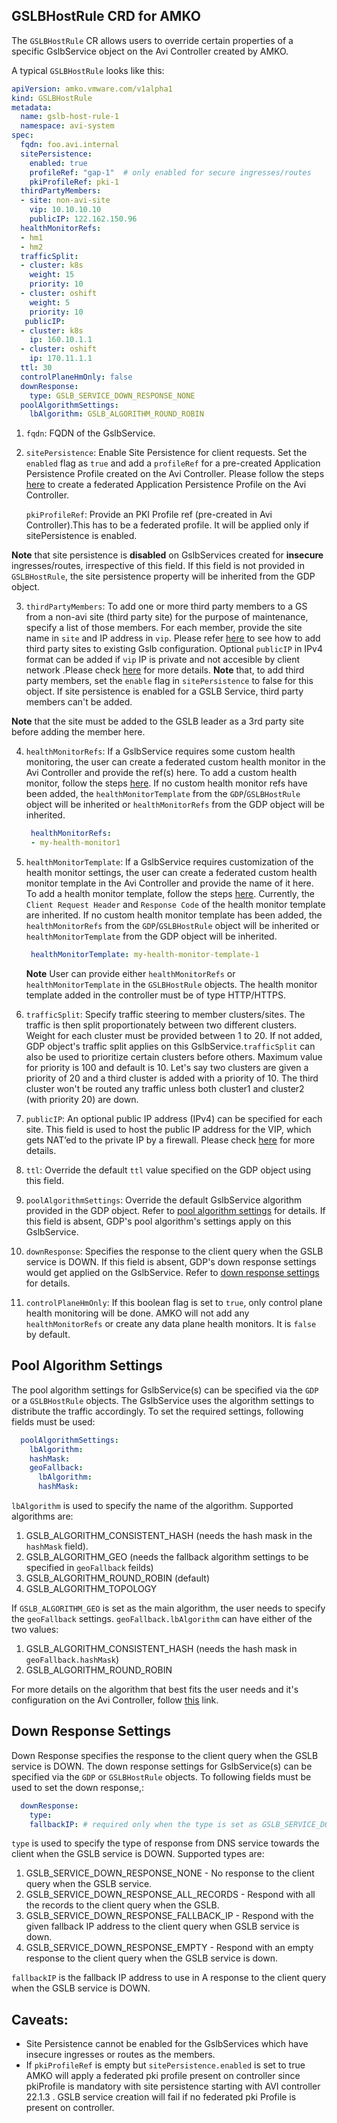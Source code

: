 ## GSLBHostRule CRD for AMKO
The `GSLBHostRule` CR allows users to override certain properties of a specific GslbService object on the Avi Controller created by AMKO.

A typical `GSLBHostRule` looks like this:
```yaml
apiVersion: amko.vmware.com/v1alpha1
kind: GSLBHostRule
metadata:
  name: gslb-host-rule-1
  namespace: avi-system
spec:
  fqdn: foo.avi.internal
  sitePersistence:
    enabled: true
    profileRef: "gap-1"  # only enabled for secure ingresses/routes
    pkiProfileRef: pki-1 
  thirdPartyMembers:
  - site: non-avi-site
    vip: 10.10.10.10
    publicIP: 122.162.150.96
  healthMonitorRefs:
  - hm1
  - hm2
  trafficSplit:
  - cluster: k8s
    weight: 15
    priority: 10
  - cluster: oshift
    weight: 5
    priority: 10
   publicIP:
  - cluster: k8s
    ip: 160.10.1.1
  - cluster: oshift
    ip: 170.11.1.1
  ttl: 30
  controlPlaneHmOnly: false
  downResponse:
    type: GSLB_SERVICE_DOWN_RESPONSE_NONE
  poolAlgorithmSettings:
    lbAlgorithm: GSLB_ALGORITHM_ROUND_ROBIN
```
1. `fqdn`: FQDN of the GslbService.

2. `sitePersistence`: Enable Site Persistence for client requests. Set the `enabled` flag as `true` and add a `profileRef` for a pre-created Application Persistence Profile created on the Avi Controller. Please follow the steps [here](https://avinetworks.com/docs/20.1/gslb-site-cookie-persistence/#outline-of-steps-to-be-taken) to create a federated Application Persistence Profile on the Avi Controller.

   `pkiProfileRef`: Provide an PKI Profile ref (pre-created in Avi Controller).This has to be a federated profile. It will be applied only if sitePersistence is enabled.

**Note** that site persistence is **disabled** on GslbServices created for **insecure** ingresses/routes, irrespective of this field.
If this field is not provided in `GSLBHostRule`, the site persistence property will be inherited from the GDP object.

3. `thirdPartyMembers`: To add one or more third party members to a GS from a non-avi site (third party site) for the purpose of maintenance, specify a list of those members. For each member, provide the site name in `site` and IP address in `vip`. Please refer [here](https://avinetworks.com/docs/20.1/gslb-third-party-site-configuration-and-operations/#associating-third-party-services-with-third-party-sites) to see how to add third party sites to existing Gslb configuration. Optional `publicIP` in IPv4 format can be added if `vip` IP is private and not accesible by client network .Please check [here](https://avinetworks.com/docs/latest/nat-aware-public-private-configuration) for more details.   **Note** that, to add third party members, set the `enable` flag in `sitePersistence` to false for this object. If site persistence is enabled for a GSLB Service, third party members can't be added.

**Note** that the site must be added to the GSLB leader as a 3rd party site before adding the member here.

4. `healthMonitorRefs`: If a GslbService requires some custom health monitoring, the user can create a federated custom health monitor in the Avi Controller and provide the ref(s) here. To add a custom health monitor, follow the steps [here](https://avinetworks.com/docs/20.1/avi-gslb-service-and-health-monitors/#configuring-health-monitoring). If no custom health monitor refs have been added, the `healthMonitorTemplate` from the `GDP`/`GSLBHostRule` object will be inherited or `healthMonitorRefs` from the GDP object will be inherited.

   ```yaml
    healthMonitorRefs:
    - my-health-monitor1
   ```

5. `healthMonitorTemplate`: If a GslbService requires customization of the health monitor settings, the user can create a federated custom health monitor template in the Avi Controller and provide the name of it here. To add a health monitor template, follow the steps [here](https://avinetworks.com/docs/20.1/avi-gslb-service-and-health-monitors/#configuring-health-monitoring). Currently, the `Client Request Header` and `Response Code` of the health monitor template are inherited. If no custom health monitor template has been added, the `healthMonitorRefs` from the `GDP`/`GSLBHostRule` object will be inherited or `healthMonitorTemplate` from the GDP object will be inherited.

   ```yaml
    healthMonitorTemplate: my-health-monitor-template-1
   ```

   **Note** User can provide either `healthMonitorRefs` or `healthMonitorTemplate` in the `GSLBHostRule` objects. The health monitor template added in the controller must be of type HTTP/HTTPS.

6. `trafficSplit`: Specify traffic steering to member clusters/sites. The traffic is then split proportionately between two different clusters. Weight for each cluster must be provided between 1 to 20. If not added, GDP object's traffic split applies on this GslbService.`trafficSplit` can also be used to prioritize certain clusters before others. Maximum value for priority is 100 and default is 10. Let's say two clusters are given a priority of 20 and a third cluster is added with a priority of 10. The third cluster won't be routed any traffic unless both cluster1 and cluster2 (with priority 20) are down.

7. `publicIP`: An optional public IP address (IPv4) can be specified for each site. This field is used to host the public IP address for the VIP, which gets NAT’ed to the private IP by a firewall. Please check [here](https://avinetworks.com/docs/latest/nat-aware-public-private-configuration) for more details.

8. `ttl`: Override the default `ttl` value specified on the GDP object using this field.

9. `poolAlgorithmSettings`: Override the default GslbService algorithm provided in the GDP object. Refer to [pool algorithm settings](#pool-algorithm-settings) for details. If this field is absent, GDP's pool algorithm's settings apply on this GslbService.

10. `downResponse`: Specifies the response to the client query when the GSLB service is DOWN. If this field is absent, GDP's down response settings would get applied on the GslbService. Refer to [down response settings](#down-response-settings) for details.

11. `controlPlaneHmOnly`: If this boolean flag is set to `true`, only control plane health monitoring will be done. AMKO will not add any `healthMonitorRefs` or create any data plane health monitors. It is `false` by default.


## Pool Algorithm Settings
The pool algorithm settings for GslbService(s) can be specified via the `GDP` or a `GSLBHostRule` objects. The GslbService uses the algorithm settings to distribute the traffic accordingly. To set the required settings, following fields must be used:
```yaml
  poolAlgorithmSettings:
    lbAlgorithm:
    hashMask:
    geoFallback:
      lbAlgorithm:
      hashMask:
```

`lbAlgorithm` is used to specify the name of the algorithm. Supported algorithms are:
1. GSLB_ALGORITHM_CONSISTENT_HASH (needs the hash mask in the `hashMask` field).
2. GSLB_ALGORITHM_GEO (needs the fallback algorithm settings to be specified in `geoFallback` feilds)
3. GSLB_ALGORITHM_ROUND_ROBIN (default)
4. GSLB_ALGORITHM_TOPOLOGY

If `GSLB_ALGORITHM_GEO` is set as the main algorithm, the user needs to specify the `geoFallback` settings. `geoFallback.lbAlgorithm` can have either of the two values:
1. GSLB_ALGORITHM_CONSISTENT_HASH (needs the hash mask in `geoFallback.hashMask`)
2. GSLB_ALGORITHM_ROUND_ROBIN

For more details on the algorithm that best fits the user needs and it's configuration on the Avi Controller, follow [this](https://avinetworks.com/docs/20.1/gslb-architecture-terminology-object-model/#load-balancingalgorithms-for-gslb-pool-members) link.

## Down Response Settings
Down Response specifies the response to the client query when the GSLB service is DOWN. The down response settings for GslbService(s) can be specified via the `GDP` or `GSLBHostRule` objects.
To following fields must be used to set the down response,:

```yaml
  downResponse:
    type:
    fallbackIP: # required only when the type is set as GSLB_SERVICE_DOWN_RESPONSE_FALLBACK_IP
```

`type` is used to specify the type of response from DNS service towards the client when the GSLB service is DOWN. Supported types are:
1. GSLB_SERVICE_DOWN_RESPONSE_NONE - No response to the client query when the GSLB service.
2. GSLB_SERVICE_DOWN_RESPONSE_ALL_RECORDS - Respond with all the records to the client query when the GSLB.
3. GSLB_SERVICE_DOWN_RESPONSE_FALLBACK_IP - Respond with the given fallback IP address to the client query when GSLB service is down.
4. GSLB_SERVICE_DOWN_RESPONSE_EMPTY - Respond with an empty response to the client query when the GSLB service is down.

`fallbackIP` is the fallback IP address to use in A response to the client query when the GSLB service is DOWN.

## Caveats:
* Site Persistence cannot be enabled for the GslbServices which have insecure ingresses or routes as the members.
* If `pkiProfileRef` is empty but `sitePersistence.enabled` is set to true AMKO will apply a federated pki profile present on controller since pkiProfile is mandatory with site persistence starting with AVI controller 22.1.3 . GSLB service creation will fail if no federated pki Profile is present on controller.
